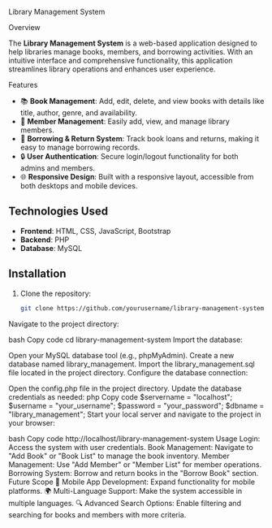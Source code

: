 Library Management System

 Overview

The **Library Management System** is a web-based application designed to help libraries manage books, members, and borrowing activities. With an intuitive interface and comprehensive functionality, this application streamlines library operations and enhances user experience.

Features

- 📚 **Book Management**: Add, edit, delete, and view books with details like title, author, genre, and availability.
- 👤 **Member Management**: Easily add, view, and manage library members.
- 📖 **Borrowing & Return System**: Track book loans and returns, making it easy to manage borrowing records.
- 🔒 **User Authentication**: Secure login/logout functionality for both admins and members.
- 🌐 **Responsive Design**: Built with a responsive layout, accessible from both desktops and mobile devices.

## Technologies Used

- **Frontend**: HTML, CSS, JavaScript, Bootstrap
- **Backend**: PHP
- **Database**: MySQL

## Installation

1. Clone the repository:
   ```bash
   git clone https://github.com/yourusername/library-management-system.git
Navigate to the project directory:

bash
Copy code
cd library-management-system
Import the database:

Open your MySQL database tool (e.g., phpMyAdmin).
Create a new database named library_management.
Import the library_management.sql file located in the project directory.
Configure the database connection:

Open the config.php file in the project directory.
Update the database credentials as needed:
php
Copy code
$servername = "localhost";
$username = "your_username";
$password = "your_password";
$dbname = "library_management";
Start your local server and navigate to the project in your browser:

bash
Copy code
http://localhost/library-management-system
Usage
Login: Access the system with user credentials.
Book Management: Navigate to "Add Book" or "Book List" to manage the book inventory.
Member Management: Use "Add Member" or "Member List" for member operations.
Borrowing System: Borrow and return books in the "Borrow Book" section.
Future Scope
📱 Mobile App Development: Expand functionality for mobile platforms.
🌍 Multi-Language Support: Make the system accessible in multiple languages.
🔍 Advanced Search Options: Enable filtering and searching for books and members with more criteria.
